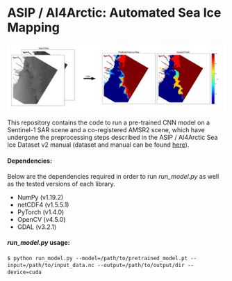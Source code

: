 # ASIP / AI4Arctic: Automated Sea Ice Mapping

![](header.png)

This repository contains the code to run a pre-trained CNN model on a Sentinel-1 SAR scene and a co-registered AMSR2 scene, which have undergone the preprocessing steps described in the ASIP / AI4Arctic Sea Ice Dataset v2 manual (dataset and manual can be found [here](https://data.dtu.dk/articles/dataset/AI4Arctic_ASIP_Sea_Ice_Dataset_-_version_2/13011134)).

#### Dependencies:
Below are the dependencies required in order to run *run_model.py* as well as the tested versions of each library.  
* NumPy (v1.19.2)
* netCDF4 (v1.5.5.1)
* PyTorch (v1.4.0)
* OpenCV (v4.5.0)
* GDAL (v3.2.1)

#### *run_model.py* usage:
```
$ python run_model.py --model=/path/to/pretrained_model.pt --input=/path/to/input_data.nc --output=/path/to/output/dir --device=cuda
``` 
